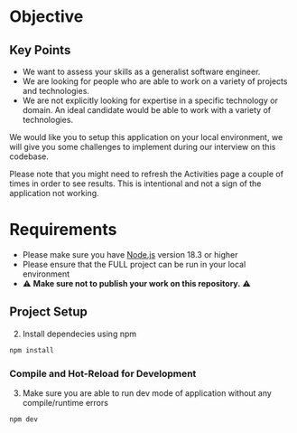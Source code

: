 # Objective

## Key Points

- We want to assess your skills as a generalist software engineer.
- We are looking for people who are able to work on a variety of projects and technologies.
- We are not explicitly looking for expertise in a specific technology or domain. An ideal candidate would be able to work with a variety of technologies.

We would like you to setup this application on your local environment, we will give you some challenges to implement during our interview on this codebase.

Please note that you might need to refresh the Activities page a couple of times in order to see results. This is intentional and not a sign of the application not working.

# Requirements

- Please make sure you have [Node.js](https://nodejs.org/) version 18.3 or higher
- Please ensure that the FULL project can be run in your local environment
- ⚠️ **Make sure not to publish your work on this repository.** ⚠️


## Project Setup
2. Install dependecies using npm
```sh
npm install
```

### Compile and Hot-Reload for Development
3. Make sure you are able to run dev mode of application without any compile/runtime errors
```sh
npm dev
```

